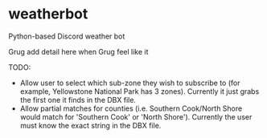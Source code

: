 # weatherbot
Python-based Discord weather bot

Grug add detail here when Grug feel like it

TODO:
* Allow user to select which sub-zone they wish to subscribe to (for example, Yellowstone National Park has 3 zones). Currently it just grabs the first one it finds in the DBX file.
* Allow partial matches for counties (i.e. Southern Cook/North Shore would match for 'Southern Cook' or 'North Shore'). Currently the user must know the exact string in the DBX file.
